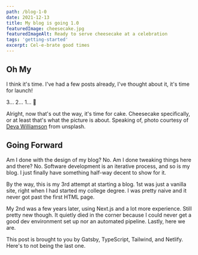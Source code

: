 ```yaml
---
path: /blog-1-0
date: 2021-12-13
title: My blog is going 1.0
featuredImage: cheesecake.jpg
featuredImageAlt: Ready to serve cheesecake at a celebration
tags: 'getting-started'
excerpt: Cel-e-brate good times
---
```

## Oh My
I think it's time. I've had a few posts already, I've thought about it, it's time for launch!

3... 2... 1... 🚀

Alright, now that's out the way, it's time for cake. Cheesecake specifically, or at least that's what the picture is about. Speaking of, photo courtesy of [Deva Williamson](https://unsplash.com/@biglaughkitchen?utm_source=unsplash&utm_medium=referral&utm_content=creditCopyText) from unsplash.

## Going Forward
Am I done with the design of my blog? No. Am I done tweaking things here and there? No. Software development is an iterative process, and so is my blog. I just finally have something half-way decent to show for it.

By the way, this is my 3rd attempt at starting a blog. 1st was just a vanilla site, right when I had started my college degree. I was pretty naive and it never got past the first HTML page. 

My 2nd was a few years later, using Next.js and a lot more experience. Still pretty new though. It quietly died in the corner because I could never get a good dev environment set up nor an automated pipeline. Lastly, here we are.

This post is brought to you by Gatsby, TypeScript, Tailwind, and Netlify. Here's to not being the last one.